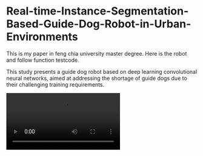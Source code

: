 # Real-time-Instance-Segmentation-Based-Guide-Dog-Robot-in-Urban-Environments

This is my paper in feng chia university master degree. Here is the robot and follow function testcode.

This study presents a guide dog robot based on deep learning convolutional neural networks, aimed at addressing the shortage of guide dogs due to their challenging training requirements.

<video src="https://youtu.be/_3JU7USoNRA"></video>
